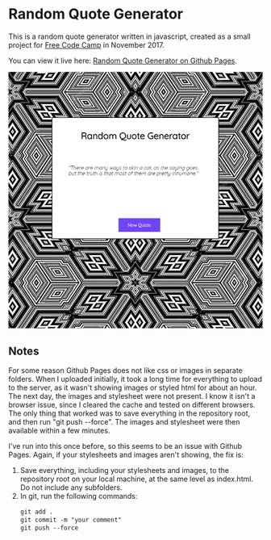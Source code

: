 Random Quote Generator
===============

This is a random quote generator written in javascript, created as a small project for [Free Code Camp](https://www.freecodecamp.org/) in November 2017. 

You can view it live here: [Random Quote Generator on Github Pages](https://jlollis.github.io/fcc-random-quotes/).


![screenshot](https://github.com/jlollis/fcc-random-quotes/blob/master/screenshot.png)

Notes
-----------
For some reason Github Pages does not like css or images in separate folders. When I uploaded initially, it took a 
long time for everything to upload to the server, as it wasn't showing images or styled html for about an hour. The next day,
the images and stylesheet were not present. I know it isn't a browser issue, since I cleared the cache and tested on different 
browsers. The only thing that worked was to save everything in the repository root, and then run "git push --force". The images 
and stylesheet were then available within a few minutes. 

I've run into this once before, so this seems to be an issue with Github Pages. Again, if your stylesheets and images aren't showing,
the fix is:
1. Save everything, including your stylesheets and images, to the repository root on your local machine, at the same level as 
   index.html. Do not include any subfolders.
2. In git, run the following commands:
    ```
    git add .
    git commit -m "your comment"
    git push --force
    ```
